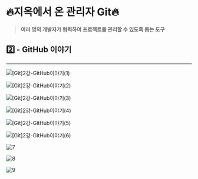 # 🔥지옥에서 온 관리자 Git🔥

> **여러 명의 개발자가 협력하여 프로젝트를 관리할 수 있도록 돕는 도구**



## 2️⃣ - GitHub 이야기

<hr>

![[Git]2강-GitHub이야기(1)](https://raw.githubusercontent.com/kjh5848/typora-image/main/image/1.png)

![[Git]2강-GitHub이야기(2)](https://raw.githubusercontent.com/kjh5848/typora-image/main/image/[Git]2강-GitHub이야기(2).png)

![[Git]2강-GitHub이야기(3)](https://raw.githubusercontent.com/kjh5848/typora-image/main/image/[Git]2강-GitHub이야기(3).png)

![[Git]2강-GitHub이야기(4)](https://raw.githubusercontent.com/kjh5848/typora-image/main/image/[Git]2강-GitHub이야기(4).png)

![[Git]2강-GitHub이야기(5)](https://raw.githubusercontent.com/kjh5848/typora-image/main/image/[Git]2강-GitHub이야기(5).png)

![[Git]2강-GitHub이야기(6)](https://raw.githubusercontent.com/kjh5848/typora-image/main/image/6.png)



![7](https://raw.githubusercontent.com/kjh5848/typora-image/main/image/7.png)

![8](https://raw.githubusercontent.com/kjh5848/typora-image/main/image/8.png)

![9](https://raw.githubusercontent.com/kjh5848/typora-image/main/image/9.png)